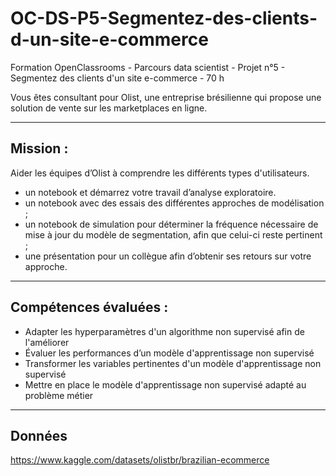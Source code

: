 # OC-DS-P5-Segmentez-des-clients-d-un-site-e-commerce
Formation OpenClassrooms - Parcours data scientist - Projet n°5 - Segmentez des clients d'un site e-commerce - 70 h


Vous êtes consultant pour Olist, une entreprise brésilienne qui propose une solution de vente sur les marketplaces en ligne.

---------------------
Mission : 
--------------------- 
Aider les équipes d’Olist à comprendre les différents types d'utilisateurs. 
  * un notebook et démarrez votre travail d’analyse exploratoire.
  * un notebook avec des essais des différentes approches de modélisation ;
  * un notebook de simulation pour déterminer la fréquence nécessaire de mise à jour du modèle de segmentation, afin que celui-ci reste pertinent ; 
  * une présentation pour un collègue afin d’obtenir ses retours sur votre approche.


------------------
Compétences évaluées : 
-----------------
  * Adapter les hyperparamètres d'un algorithme non supervisé afin de l'améliorer
  * Évaluer les performances d’un modèle d'apprentissage non supervisé
  * Transformer les variables pertinentes d'un modèle d'apprentissage non supervisé
  * Mettre en place le modèle d'apprentissage non supervisé adapté au problème métier

 --------------------
 Données 
 ---------------------
 https://www.kaggle.com/datasets/olistbr/brazilian-ecommerce
